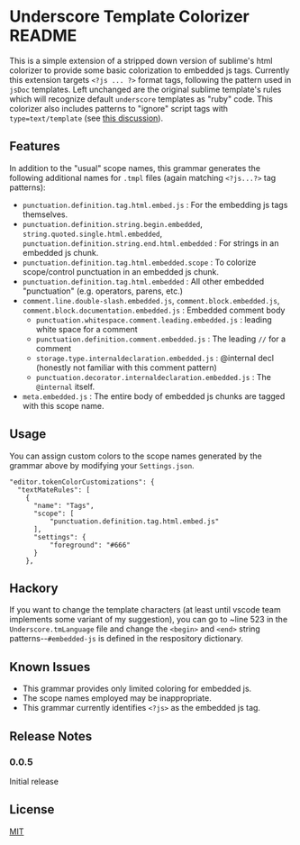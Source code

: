 
# Underscore Template Colorizer README

This is a simple extension of a stripped down version of sublime's html colorizer to provide some basic colorization to embedded js tags.  Currently this extension targets `<?js ... ?>` format tags, following the pattern used in `jsDoc` templates.  Left unchanged are the original sublime template's rules which will recognize default `underscore` templates as "ruby" code.  This colorizer also includes patterns to "ignore" script tags with `type=text/template` (see [this discussion](https://stackoverflow.com/questions/9655039/sublime-text-2-recognize-underscore-templates-as-html/11886848#11886848)).

## Features

In addition to the "usual" scope names, this grammar generates the following additional names for `.tmpl` files (again matching `<?js...?>` tag patterns):

- `punctuation.definition.tag.html.embed.js` :  For the embedding js tags themselves.
- `punctuation.definition.string.begin.embedded`, `string.quoted.single.html.embedded`, `punctuation.definition.string.end.html.embedded` : For strings in an embedded js chunk.
- `punctuation.definition.tag.html.embedded.scope` : To colorize scope/control punctuation in an embedded js chunk.
- `punctuation.definition.tag.html.embedded` : All other embedded "punctuation" (e.g. operators, parens, etc.)
- `comment.line.double-slash.embedded.js`, `comment.block.embedded.js`, `comment.block.documentation.embedded.js` : Embedded comment body
    - `punctuation.whitespace.comment.leading.embedded.js` : leading white space for a comment
    - `punctuation.definition.comment.embedded.js` : The leading `//` for a comment
    - `storage.type.internaldeclaration.embedded.js` : @internal decl (honestly not familiar with this comment pattern)
    - `punctuation.decorator.internaldeclaration.embedded.js` : The `@internal` itself.
- `meta.embedded.js` : The entire body of embedded js chunks are tagged with this scope name.

## Usage

You can assign custom colors to the scope names generated by the grammar above by modifying your `Settings.json`.

    "editor.tokenColorCustomizations": {
      "textMateRules": [
        {
          "name": "Tags",
          "scope": [
              "punctuation.definition.tag.html.embed.js"
          ],
          "settings": {
              "foreground": "#666"
          }
        },

## Hackory

If you want to change the template characters (at least until vscode team implements some variant of my suggestion), you can go to ~line 523 in the `Underscore.tmLanguage` file and change the `<begin>` and `<end>` string patterns--`#embedded-js` is defined in the respository dictionary.

## Known Issues

- This grammar provides only limited coloring for embedded js.
- The scope names employed may be inappropriate.
- This grammar currently identifies `<?js>` as the embedded js tag.

## Release Notes

### 0.0.5

Initial release

## License
[MIT](LICENSE.txt)